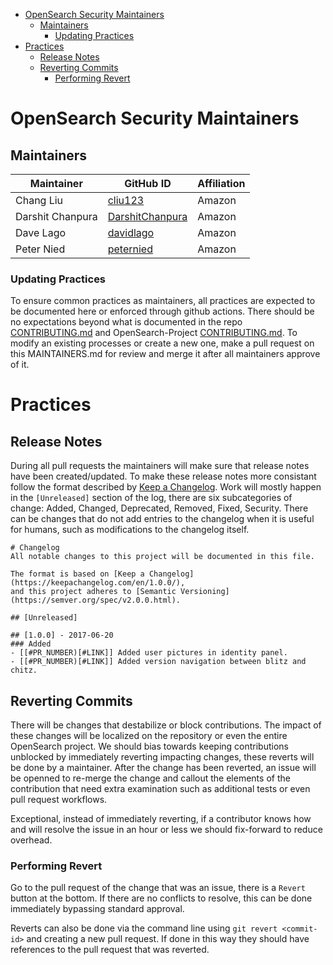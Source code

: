 - [OpenSearch Security Maintainers](#opensearch-security-maintainers)
  - [Maintainers](#maintainers)
    - [Updating Practices](#updating-practices)
- [Practices](#practices)
  - [Release Notes](#release-notes)
  - [Reverting Commits](#reverting-commits)
    - [Performing Revert](#performing-revert)

# OpenSearch Security Maintainers

## Maintainers
| Maintainer       | GitHub ID                                             | Affiliation |
| ---------------- | ----------------------------------------------------- | ----------- |
| Chang Liu        | [cliu123](https://github.com/cliu123)                 | Amazon      |
| Darshit Chanpura | [DarshitChanpura](https://github.com/DarshitChanpura) | Amazon      |
| Dave Lago        | [davidlago](https://github.com/davidlago)             | Amazon      |
| Peter Nied       | [peternied](https://github.com/peternied)             | Amazon      |

### Updating Practices
To ensure common practices as maintainers, all practices are expected to be documented here or enforced through github actions.  There should be no expectations beyond what is documented in the repo [CONTRIBUTING.md](./CONTRIBUTING.md) and OpenSearch-Project [CONTRIBUTING.md](https://github.com/opensearch-project/.github/blob/main/CONTRIBUTING.md).  To modify an existing processes or create a new one, make a pull request on this MAINTAINERS.md for review and merge it after all maintainers approve of it.

# Practices

## Release Notes
During all pull requests the maintainers will make sure that release notes have been created/updated.  To make these release notes more consistant follow the format described by [Keep a Changelog](https://keepachangelog.com/en/1.0.0/).  Work will mostly happen in the `[Unreleased]` section of the log, there are six subcategories of change: Added, Changed, Deprecated, Removed, Fixed, Security.  There can be changes that do not add entries to the changelog when it is useful for humans, such as modifications to the changelog itself.

```
# Changelog
All notable changes to this project will be documented in this file.

The format is based on [Keep a Changelog](https://keepachangelog.com/en/1.0.0/),
and this project adheres to [Semantic Versioning](https://semver.org/spec/v2.0.0.html).

## [Unreleased]

## [1.0.0] - 2017-06-20
### Added
- [[#PR_NUMBER)[#LINK]] Added user pictures in identity panel. 
- [[#PR_NUMBER)[#LINK]] Added version navigation between blitz and chitz.

```

## Reverting Commits
There will be changes that destabilize or block contributions.  The impact of these changes will be localized on the repository or even the entire OpenSearch project.  We should bias towards keeping contributions unblocked by immediately reverting impacting changes, these reverts will be done by a maintainer.  After the change has been reverted, an issue will be openned to re-merge the change and callout the elements of the contribution that need extra examination such as additional tests or even pull request workflows.

Exceptional, instead of immediately reverting, if a contributor knows how and will resolve the issue in an hour or less we should fix-forward to reduce overhead.

### Performing Revert
Go to the pull request of the change that was an issue, there is a `Revert` button at the bottom.  If there are no conflicts to resolve, this can be done immediately bypassing standard approval.

Reverts can also be done via the command line using `git revert <commit-id>` and creating a new pull request.  If done in this way they should have references to the pull request that was reverted.
